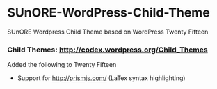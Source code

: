 # SUnORE-WordPress-Child-Theme
SUnORE Wordpress Child Theme based on WordPress Twenty Fifteen

### Child Themes: http://codex.wordpress.org/Child_Themes
Added the following to Twenty Fifteen
* Support for http://prismjs.com/     (LaTex syntax highlighting)
